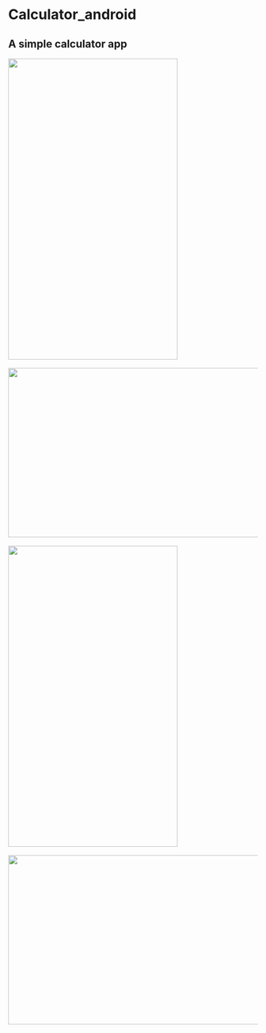 # Calculator_android

## A simple calculator app
<img src="https://github.com/RushithLakshan/Calculator_android/assets/138550127/8eb62775-dfd7-44ff-90e5-f5e6465f40a8" width="342" height="608">
<br><br>
<img src="https://github.com/RushithLakshan/Calculator_android/assets/138550127/88b11dc5-94af-4175-b6c3-7fd991274935" width="608" height="342">
<br><br>
<img src="https://github.com/RushithLakshan/Calculator_android/assets/138550127/e9ff0998-ec0f-4bf4-9782-0f4f251cb7be" width="342" height="608">
<br><br>
<img src="https://github.com/RushithLakshan/Calculator_android/assets/138550127/dce92c65-8866-4c2a-bcfd-331099ca567c" width="608" height="342">

